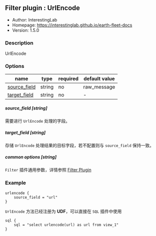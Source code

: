 ## Filter plugin : UrlEncode

* Author: InterestingLab
* Homepage: https://interestinglab.github.io/earth-fleet-docs
* Version: 1.5.0

### Description

UrlEncode

### Options

| name | type | required | default value |
| --- | --- | --- | --- |
| [source_field](#source_field-string) | string | no | raw_message |
| [target_field](#target_field-string)| string | no | - |


##### source_field [string]

需要进行 `UrlEncode` 处理的字段。


##### target_field [string]

存储 `UrlEncode` 处理结果的目标字段，若不配置则与 `source_field` 保持一致。

##### common options [string]

`Filter` 插件通用参数，详情参照 [Filter Plugin](/zh-cn/v1/configuration/filter-plugin)


### Example

```
urlencode {
    source_field = "url"
}
```

`UrlEncode` 方法已经注册为 **UDF**，可以直接在 `SQL` 插件中使用

```
sql {
    sql = "select urlencode(url) as url from view_1"
}
```